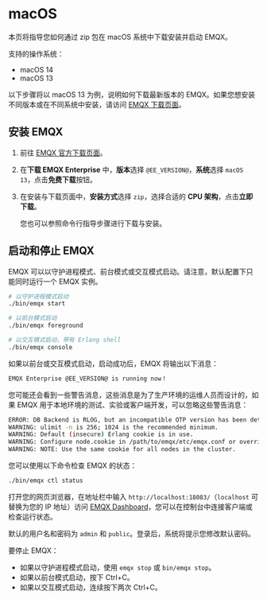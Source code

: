 # macOS

本页将指导您如何通过 zip 包在 macOS 系统中下载安装并启动 EMQX。

支持的操作系统：

- macOS 14
- macOS 13

以下步骤将以 macOS 13 为例，说明如何下载最新版本的 EMQX。如果您想安装不同版本或在不同系统中安装，请访问 [EMQX 下载页面](https://www.emqx.com/en/try?product=enterprise)。

## 安装 EMQX

1. 前往 [EMQX 官方下载页面](https://www.emqx.com/zh/try?product=enterprise&currentVersion=@EE_VERSION@&currentOS=macOS=currentOS=macOS12&utm_source=docs.emqx.com&utm_medium=referral&utm_campaign=enterprise-docs-install-to-try-enterprise)。

2. 在**下载 EMQX Enterprise** 中，**版本**选择 `@EE_VERSION@`，**系统**选择 `macOS 13`，点击**免费下载**按钮。

3. 在安装与下载页面中，**安装方式**选择 `zip`，选择合适的 **CPU 架构**，点击**立即下载**。

   您也可以参照命令行指导步骤进行下载与安装。

## 启动和停止 EMQX

EMQX 可以以守护进程模式、前台模式或交互模式启动。请注意，默认配置下只能同时运行一个 EMQX 实例。

```bash
# 以守护进程模式启动
./bin/emqx start

# 以前台模式启动
./bin/emqx foreground

# 以交互模式启动，带有 Erlang shell
./bin/emqx console
```

如果以前台或交互模式启动，启动成功后，EMQX 将输出以下消息：

```bash
EMQX Enterprise @EE_VERSION@ is running now！
```

您可能还会看到一些警告消息，这些消息是为了生产环境的运维人员而设计的，如果 EMQX 用于本地环境的测试、实验或客户端开发，可以忽略这些警告消息：

```bash
ERROR: DB Backend is RLOG, but an incompatible OTP version has been detected. Falling back to using Mnesia DB backend.
WARNING: ulimit -n is 256; 1024 is the recommended minimum.
WARNING: Default (insecure) Erlang cookie is in use.
WARNING: Configure node.cookie in /path/to/emqx/etc/emqx.conf or override from environment variable EMQX_NODE__COOKIE
WARNING: NOTE: Use the same cookie for all nodes in the cluster.
```

您可以使用以下命令检查 EMQX 的状态：

```bash
./bin/emqx ctl status
```

打开您的网页浏览器，在地址栏中输入 `http://localhost:18083/`（`localhost` 可替换为您的 IP 地址）访问 [EMQX Dashboard](../dashboard/introduction.md)，您可以在控制台中连接客户端或检查运行状态。

默认的用户名和密码为 `admin` 和 `public`。登录后，系统将提示您修改默认密码。

要停止 EMQX：

- 如果以守护进程模式启动，使用 `emqx stop` 或 `bin/emqx stop`。
- 如果以前台模式启动，按下 Ctrl+C。
- 如果以交互模式启动，连续按下两次 Ctrl+C。
